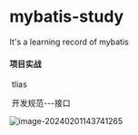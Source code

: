 # mybatis-study
It's a learning record of mybatis



#### 项目实战

​	tlias

​	开发规范---接口

![image-20240201143741265](C:\Users\t'y'wan'an\AppData\Roaming\Typora\typora-user-images\image-20240201143741265.png)

